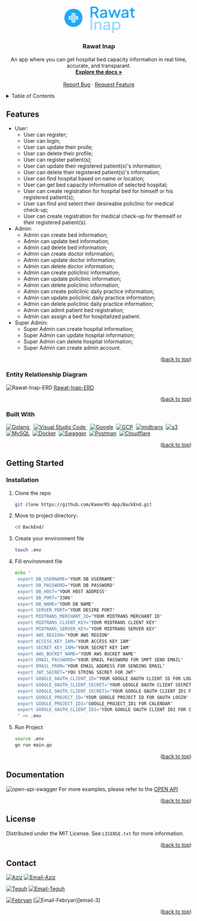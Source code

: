 <a name="readme-top"></a>

<!-- PROJECT LOGO -->
<br />
<div align="center">
  <a href="https://github.com/KamarRS-App/BackEnd">
    <img src="images/logo-rawat-inap.png" alt="Logo" width="200px">
  </a>

<h3 align="center">Rawat Inap</h3>
    <p align="center">
    An app where you can get hospital bed capacity information in real time, accurate, and transparant.
    <br />
    <a href="https://github.com/KamarRS-App/BackEnd"><strong>Explore the docs »</strong></a>
    <br />
    <br />
    <a href="https://github.com/KamarRS-App/BackEnd/issues">Report Bug</a>
    ·
    <a href="https://github.com/KamarRS-App/BackEnd/issues">Request Feature</a>
  </p>
</div>

<!-- TABLE OF CONTENTS -->
<details>
  <summary>Table of Contents</summary>
  <ol>
    <li>
      <a href="#features">Features</a>
      <ul>
        <li><a href="#entity-relationship-diagram">Entity Relationship Diagram</a></li>
        <li><a href="#built-with">Built With</a></li>
      </ul>
    </li>
    <li>
      <a href="#getting-started">Getting Started</a>
      <ul>
        <li><a href="#installation">Installation</a></li>
      </ul>
    </li>
    <li><a href="#license">License</a></li>
    <li><a href="#contact">Contact</a></li>
  </ol>
</details>

## Features

- User:
    - User can register;
    - User can login;
    - User can update their proile;
    - User can delete their profile;
    - User can register patient(s);
    - User can update their registered patient(s)'s information;
    - User can delete their registered patient(s)'s information;
    - User can find hospital based on name or location;
    - User can get bed capacity information of selected hospital;
    - User can create registration for hospital bed for himself or his registered patient(s);
    - User can find and select their desireable policlinic for medical check-up;
    - User can create registration for medical check-up for themself or their registered patient(s).
- Admin:
    - Admin can create bed information;
    - Admin can update bed information;
    - Admin cad delete bed information;
    - Admin can create doctor information;
    - Admin can update doctor information;
    - Admin can delete doctor information;
    - Admin can create policlinic information;
    - Admin can update policlinic information;
    - Admin can delete policlinic information;
    - Admin can create policlinic daily practice information;
    - Admin can update policlinic daily practice information;
    - Admin can delete policlinic daily practice information;
    - Admin can admit patient bed registration;
    - Admin can assign a bed for hospitalized patient.
- Super Admin:
    - Super Admin can create hospital information;
    - Super Admin can update hospital information;
    - Super Admin can delete hospital information;
    - Super Admin can create admin account.

<p align="right">(<a href="#readme-top">back to top</a>)</p>

### Entity Relationship Diagram

![Rawat-Inap-ERD](https://github.com/KamarRS-App/BackEnd/blob/main/images/Rawat-Inap-ERD.jpg?raw=true)
[Rawat-Inap-ERD](https://github.com/KamarRS-App/BackEnd/blob/main/images/Rawat-Inap-ERD.jpg)

<p align="right">(<a href="#readme-top">back to top</a>)</p>

### Built With

<div>
    <a href="https://go.dev/">
    <img src="https://go.dev/blog/go-brand/Go-Logo/PNG/Go-Logo_Blue.png" title="Golang" alt="Golang" width="60"/>
    </a>&nbsp;
    <a href="https://code.visualstudio.com/">
    <img src="https://upload.wikimedia.org/wikipedia/commons/9/9a/Visual_Studio_Code_1.35_icon.svg" title="Visual Studio Code" alt="Visual Studio Code" width="40"/>
    </a>&nbsp;
    <a href="https://developers.google.com/apis-explorer">
    <img src="https://upload.wikimedia.org/wikipedia/commons/thumb/5/53/Google_%22G%22_Logo.svg/24px-Google_%22G%22_Logo.svg.png" title="Google" alt="Google" width="40"/></a>&nbsp;
    <a href="https://console.cloud.google.com/">
    <img src="https://upload.wikimedia.org/wikipedia/commons/thumb/5/51/Google_Cloud_logo.svg/220px-Google_Cloud_logo.svg.png" title="GCP" alt="GCP" width="200"/></a>&nbsp;
    <a href="https://midtrans.com/id">
    <img src="https://external-content.duckduckgo.com/iu/?u=https%3A%2F%2Ftse1.mm.bing.net%2Fth%3Fid%3DOIP.z1hK8jN2RhvTVOMzLhWiygHaBa%26pid%3DApi&f=1&ipt=8e9a247648ea7ea5d6659b32c4c7a1a6a1dabcc991b45f9731acc8a6b60252cb&ipo=images" title="midtrans" alt="midtrans" width="150"/></a>&nbsp;
    <a href="https://s3.console.aws.amazon.com/">
    <img src="https://external-content.duckduckgo.com/iu/?u=https%3A%2F%2Ftse2.mm.bing.net%2Fth%3Fid%3DOIP.gXSoA4l0UVufh0C6IG2aWAHaEK%26pid%3DApi&f=1&ipt=4be4f74fb2570031adb7dbd5f6e759b8589c1755b951ab22175c1a9043234957&ipo=images" title="s3" alt="s3" width="90"/></a>&nbsp;
    <a href="https://www.mysql.com/">
    <img src="https://1000logos.net/wp-content/uploads/2020/08/MySQL-Logo.png" title="MySQL" alt="MySQL" width="60"/></a>&nbsp;
    <a href="https://hub.docker.com/">
    <img src="https://www.docker.com/wp-content/uploads/2022/03/vertical-logo-monochromatic.png" title="Docker" alt="Docker" width="50"/></a>&nbsp;
    <a href="https://swagger.io/">
    <img src="https://upload.wikimedia.org/wikipedia/commons/a/ab/Swagger-logo.png" title="Swagger" alt="Swagger" width="40"/></a>&nbsp;
    <a href="https://www.postman.com/">
    <img src="https://upload.wikimedia.org/wikipedia/commons/c/c2/Postman_%28software%29.png" title="Postman" alt="Postman" width="120"/></a>&nbsp;
    <a href="https://www.cloudflare.com/">
    <img src="https://upload.wikimedia.org/wikipedia/commons/4/4b/Cloudflare_Logo.svg" title="Cloudflare" alt="Cloudflare" width="120"/></a>&nbsp;
</div>

<p align="right">(<a href="#readme-top">back to top</a>)</p>

## Getting Started

### Installation
1. Clone the repo
   ```bash
   git clone https://github.com/KamarRS-App/BackEnd.git
   ```
2. Move to project directory:
    ```bash
    cd BackEnd/
    ```
3. Create your environment file
    ```bash
    touch .env
    ```
4. Fill environment file
   ```bash
   echo "
    export DB_USERNAME="YOUR DB USERNAME"
    export DB_PASSWORD="YOUR DB PASSWORD"
    export DB_HOST="YOUR HOST ADDRESS"
    export DB_PORT="3306"
    export DB_NAME="YOUR DB NAME" 
    export SERVER_PORT="YOUR DESIRE PORT"
    export MIDTRANS_MERCHANT_ID="YOUR MIDTRANS MERCHANT ID"
    export MIDTRANS_CLIENT_KEY="YOUR MIDTRANS CLIENT KEY"
    export MIDTRANS_SERVER_KEY="YOUR MIDTRANS SERVER KEY"
    export AWS_REGION="YOUR AWS REGION"
    export ACCESS_KEY_IAM="YOUR ACCESS KEY IAM"
    export SECRET_KEY_IAM="YOUR SECRET KEY IAM"
    export AWS_BUCKET_NAME="YOUR AWS BUCKET NAME"
    export EMAIL_PASSWORD="YOUR EMAIL PASSWORD FOR SMPT SEND EMAIL"
    export EMAIL_FROM="YOUR EMAIL ADDRESS FOR SENDING EMAIL"
    export JWT_SECRET="YOU STRING SECRET FOR JWT"
    export GOOGLE_OAUTH_CLIENT_ID="YOUR GOOGLE OAUTH CLIENT ID FOR LOGIN OAUTH"
    export GOOGLE_OAUTH_CLIENT_SECRET="YOUR GOOGLE OAUTH CLIENT SECRET"
    export GOOGLE_OAUTH_CLIENT_SECRET1="YOUR GOOGLE OAUTH CLIENT ID1 FOR CALENDAR"
    export GOOGLE_PROJECT_ID="YOUR GOOGLE PROJECT ID FOR OAUTH LOGIN"
    export GOOGLE_PROJECT_ID1="GOOGLE_PROJECT_ID1 FOR CALENDAR"
    export GOOGLE_OAUTH_CLIENT_ID1="YOUR GOOGLE OAUTH CLIENT ID1 FOR CALENDAR"
    " >> .env
   ```
3. Run Project
    ```bash
    source .env
    go run main.go
    ```

<p align="right">(<a href="#readme-top">back to top</a>)</p>

## Documentation

![open-api-swagger](https://raw.githubusercontent.com/KamarRS-App/BackEnd/main/images/rawat-inap-openapi-swagger.gif)
For more examples, please refer to the [OPEN API](https://app.swaggerhub.com/apis-docs/kamar-rs/kamar-rs/1.2.3#/)

<p align="right">(<a href="#readme-top">back to top</a>)</p>

## License

Distributed under the MIT License. See `LICENSE.txt` for more information.

<p align="right">(<a href="#readme-top">back to top</a>)</p>

<!-- CONTACT -->
## Contact

[![Aziz][aziz]][aziz-url] [![Email-Aziz][email-shield]][email-1]

[![Teguh][teguh]][teguh-url] [![Email-Teguh][email-shield]][email-2]

[![Febryan][febryan]][febryan-url] [![Email-Febryan][email-shield]][email-3]

<p align="right">(<a href="#readme-top">back to top</a>)</p>



<!-- MARKDOWN LINKS & IMAGES -->
<!-- https://www.markdownguide.org/basic-syntax/#reference-style-links -->
[aziz]: https://img.shields.io/badge/-Aziz-black.svg?style=for-the-badge&logo=Aziz&colorB=555
[teguh]: https://img.shields.io/badge/-Teguh-black.svg?style=for-the-badge&logo=Teguh&colorB=555
[febryan]: https://img.shields.io/badge/-Febryan-black.svg?style=for-the-badge&logo=Febryan&colorB=555
[aziz-url]: https://github.com/aziz-wahyudin
[teguh-url]: https://github.com/Anti-Gen
[febryan-url]: https://github.com/febryanmz
[email-shield]: https://img.shields.io/badge/gmail-DD0031?style=for-the-badge&logo=gmail&logoColor=white
[email-1]: osv3t4la@duck.com
[email-2]: teguhbutarbutar160798@gmail.com
[email-2]: febryan.zainal@gmail.com